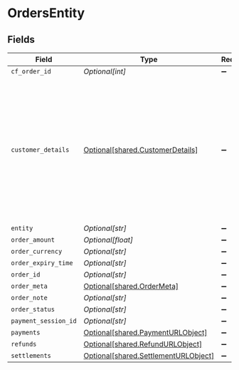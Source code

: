 # OrdersEntity


## Fields

| Field                                                                                                                                                                                                       | Type                                                                                                                                                                                                        | Required                                                                                                                                                                                                    | Description                                                                                                                                                                                                 | Example                                                                                                                                                                                                     |
| ----------------------------------------------------------------------------------------------------------------------------------------------------------------------------------------------------------- | ----------------------------------------------------------------------------------------------------------------------------------------------------------------------------------------------------------- | ----------------------------------------------------------------------------------------------------------------------------------------------------------------------------------------------------------- | ----------------------------------------------------------------------------------------------------------------------------------------------------------------------------------------------------------- | ----------------------------------------------------------------------------------------------------------------------------------------------------------------------------------------------------------- |
| `cf_order_id`                                                                                                                                                                                               | *Optional[int]*                                                                                                                                                                                             | :heavy_minus_sign:                                                                                                                                                                                          | N/A                                                                                                                                                                                                         |                                                                                                                                                                                                             |
| `customer_details`                                                                                                                                                                                          | [Optional[shared.CustomerDetails]](../../models/shared/customerdetails.md)                                                                                                                                  | :heavy_minus_sign:                                                                                                                                                                                          | The customer details that are necessary. Note that you can pass dummy details if your use case does not require the customer details.                                                                       | {"customer_id":"7112AAA812234","customer_email":"john@cashfree.com","customer_phone":"9908734801","customer_bank_account_number":"1518121112","customer_bank_ifsc":"CITI0000001","customer_bank_code":3333} |
| `entity`                                                                                                                                                                                                    | *Optional[str]*                                                                                                                                                                                             | :heavy_minus_sign:                                                                                                                                                                                          | N/A                                                                                                                                                                                                         |                                                                                                                                                                                                             |
| `order_amount`                                                                                                                                                                                              | *Optional[float]*                                                                                                                                                                                           | :heavy_minus_sign:                                                                                                                                                                                          | N/A                                                                                                                                                                                                         |                                                                                                                                                                                                             |
| `order_currency`                                                                                                                                                                                            | *Optional[str]*                                                                                                                                                                                             | :heavy_minus_sign:                                                                                                                                                                                          | N/A                                                                                                                                                                                                         |                                                                                                                                                                                                             |
| `order_expiry_time`                                                                                                                                                                                         | *Optional[str]*                                                                                                                                                                                             | :heavy_minus_sign:                                                                                                                                                                                          | N/A                                                                                                                                                                                                         |                                                                                                                                                                                                             |
| `order_id`                                                                                                                                                                                                  | *Optional[str]*                                                                                                                                                                                             | :heavy_minus_sign:                                                                                                                                                                                          | N/A                                                                                                                                                                                                         |                                                                                                                                                                                                             |
| `order_meta`                                                                                                                                                                                                | [Optional[shared.OrderMeta]](../../models/shared/ordermeta.md)                                                                                                                                              | :heavy_minus_sign:                                                                                                                                                                                          | N/A                                                                                                                                                                                                         | {"return_url":"https://b8af79f41056.eu.ngrok.io?order_id={order_id}","notify_url":"https://b8af79f41056.eu.ngrok.io/webhook.php"}                                                                           |
| `order_note`                                                                                                                                                                                                | *Optional[str]*                                                                                                                                                                                             | :heavy_minus_sign:                                                                                                                                                                                          | N/A                                                                                                                                                                                                         |                                                                                                                                                                                                             |
| `order_status`                                                                                                                                                                                              | *Optional[str]*                                                                                                                                                                                             | :heavy_minus_sign:                                                                                                                                                                                          | N/A                                                                                                                                                                                                         |                                                                                                                                                                                                             |
| `payment_session_id`                                                                                                                                                                                        | *Optional[str]*                                                                                                                                                                                             | :heavy_minus_sign:                                                                                                                                                                                          | N/A                                                                                                                                                                                                         |                                                                                                                                                                                                             |
| `payments`                                                                                                                                                                                                  | [Optional[shared.PaymentURLObject]](../../models/shared/paymenturlobject.md)                                                                                                                                | :heavy_minus_sign:                                                                                                                                                                                          | N/A                                                                                                                                                                                                         |                                                                                                                                                                                                             |
| `refunds`                                                                                                                                                                                                   | [Optional[shared.RefundURLObject]](../../models/shared/refundurlobject.md)                                                                                                                                  | :heavy_minus_sign:                                                                                                                                                                                          | N/A                                                                                                                                                                                                         |                                                                                                                                                                                                             |
| `settlements`                                                                                                                                                                                               | [Optional[shared.SettlementURLObject]](../../models/shared/settlementurlobject.md)                                                                                                                          | :heavy_minus_sign:                                                                                                                                                                                          | N/A                                                                                                                                                                                                         |                                                                                                                                                                                                             |
